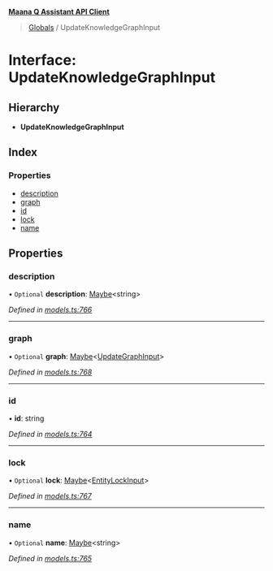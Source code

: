 **[Maana Q Assistant API Client](../README.md)**

> [Globals](../README.md) / UpdateKnowledgeGraphInput

# Interface: UpdateKnowledgeGraphInput

## Hierarchy

* **UpdateKnowledgeGraphInput**

## Index

### Properties

* [description](updateknowledgegraphinput.md#description)
* [graph](updateknowledgegraphinput.md#graph)
* [id](updateknowledgegraphinput.md#id)
* [lock](updateknowledgegraphinput.md#lock)
* [name](updateknowledgegraphinput.md#name)

## Properties

### description

• `Optional` **description**: [Maybe](../README.md#maybe)\<string>

*Defined in [models.ts:766](https://github.com/maana-io/q-assistant-client/blob/develop/src/models.ts#L766)*

___

### graph

• `Optional` **graph**: [Maybe](../README.md#maybe)\<[UpdateGraphInput](updategraphinput.md)>

*Defined in [models.ts:768](https://github.com/maana-io/q-assistant-client/blob/develop/src/models.ts#L768)*

___

### id

•  **id**: string

*Defined in [models.ts:764](https://github.com/maana-io/q-assistant-client/blob/develop/src/models.ts#L764)*

___

### lock

• `Optional` **lock**: [Maybe](../README.md#maybe)\<[EntityLockInput](entitylockinput.md)>

*Defined in [models.ts:767](https://github.com/maana-io/q-assistant-client/blob/develop/src/models.ts#L767)*

___

### name

• `Optional` **name**: [Maybe](../README.md#maybe)\<string>

*Defined in [models.ts:765](https://github.com/maana-io/q-assistant-client/blob/develop/src/models.ts#L765)*
